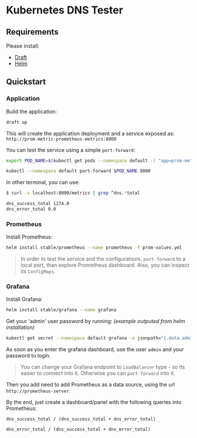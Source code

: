 # Kubernetes DNS Tester

## Requirements

Please install:

* [Draft](https://github.com/azure/draft)
* [Helm](https://docs.helm.sh/using_helm/)

## Quickstart

### Application

Build the application:

```bash
draft up
```

This will create the application deployment and a service exposed as:
`http://prom-metric-prometheus-metrics:8000`

You can test the service using a simple `port-forward`:

```bash
export POD_NAME=$(kubectl get pods --namespace default -l "app=prom-metric-prometheus-metrics" -o jsonpath="{.items[0].metadata.name}")

kubectl --namespace default port-forward $POD_NAME 8000
```

In other terminal, you can use:

```bash
$ curl -s localhost:8000/metrics | grep ^dns.*total

dns_success_total 1274.0
dns_error_total 0.0
```

### Prometheus

Install Prometheus:

```bash
helm install stable/prometheus --name prometheus -f prom-values.yml
```

> In order to test the service and the configurations, `port-forward` to a local port, than explore Prometheus dashboard. Also, you can inspect its `ConfigMaps`.

### Grafana

Install Grafana:

```bash
helm install stable/grafana --name grafana
```

Get your 'admin' user password by running:
*(example outputed from helm installation)*

```bash
kubectl get secret --namespace default grafana -o jsonpath="{.data.admin-password}" | base64 --decode ; echo
```

As soon as you enter the grafana dashboard, use the user `admin` and your password to login.

> You can change your Grafana endpoint to `LoadBalancer` type - so its easier to connect into it. Otherwise you can `port-forward` into it.

Then you add need to add Prometheus as a data source, using the url `http://prometheus-server`.

By the end, just create a dashboard/panel with the following queries into Prometheus:

```grafana
dns_success_total / (dns_success_total + dns_error_total)
```

```grafana
dns_error_total / (dns_success_total + dns_error_total)
```